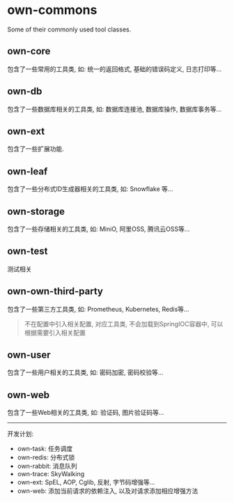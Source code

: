 # own-commons
Some of their commonly used tool classes.

## own-core
包含了一些常用的工具类, 如: 统一的返回格式, 基础的错误码定义, 日志打印等... 
## own-db
包含了一些数据库相关的工具类, 如: 数据库连接池, 数据库操作, 数据库事务等...
## own-ext 
包含了一些扩展功能.
## own-leaf
包含了一些分布式ID生成器相关的工具类, 如: Snowflake 等...
## own-storage
包含了一些存储相关的工具类, 如: MiniO, 阿里OSS, 腾讯云OSS等...
## own-test 
测试相关
## own-own-third-party
包含了一些第三方工具类, 如: Prometheus, Kubernetes, Redis等...
> 不在配置中引入相关配置, 对应工具类, 不会加载到SpringIOC容器中, 可以根据需要引入相关配置
## own-user
包含了一些用户相关的工具类, 如: 密码加密, 密码校验等...
## own-web
包含了一些Web相关的工具类, 如: 验证码, 图片验证码等...



---
开发计划: 
 - own-task: 任务调度
 - own-redis: 分布式锁
 - own-rabbit: 消息队列
 - own-trace: SkyWalking
 - own-ext: SpEL, AOP, Cglib, 反射, 字节码增强等...
 - own-web: 添加当前请求的依赖注入, 以及对请求添加相应增强方法